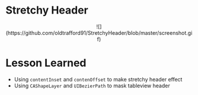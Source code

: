 # Stretchy Header
<p style="text-align: center">
![](https://github.com/oldtrafford91/StretchyHeader/blob/master/screenshot.gif)
</p>

# Lesson Learned

- Using `contentInset` and `contenOffset` to make stretchy header effect
- Using `CAShapeLayer` and `UIBezierPath` to mask tableview header




